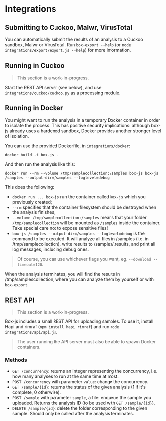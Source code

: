 # Integrations

## Submitting to Cuckoo, Malwr, VirusTotal

You can automatically submit the results of an analysis to a Cuckoo sandbox, Malwr or VirusTotal. Run `box-export --help` (or `node integrations/export/export.js --help`) for more information.

## Running in Cuckoo

>This section is a work-in-progress.

Start the REST API server (see below), and use `integrations/cuckoo/cuckoo.py` as a processing module.

## Running in Docker

You might want to run the analysis in a temporary Docker container in order to isolate the process. This has positive security implications: although box-js already uses a hardened sandbox, Docker provides another stronger level of isolation.

You can use the provided Dockerfile, in `integrations/docker`:

```
docker build -t box-js .
```

And then run the analysis like this:

```
docker run --rm --volume /tmp/samplecollection:/samples box-js box-js /samples --output-dir=/samples --loglevel=debug
```

This does the following:

 * `docker run ... box-js` run the container called `box-js` which you previously created;
 * `--rm` specifies that the container filesystem should be destroyed when the analysis finishes;
 * `--volume /tmp/samplecollection:/samples` means that your folder `/tmp/samplecollection` will be mounted as `/samples` inside the container. Take special care not to expose sensitive files!
 * `box-js /samples --output-dir=/samples --loglevel=debug` is the command to be executed. It will analyze all files in /samples (i.e. in /tmp/samplecollection), write results to /samples/<filename>.results, and print all log messages, including debug ones.

>Of course, you can use whichever flags you want, eg. `--download --timeout=120`.

When the analysis terminates, you will find the results in /tmp/samplescollection, where you can analyze them by yourself or with `box-export`.

## REST API

>This section is a work-in-progress.

Box-js includes a small REST API for uploading samples. To use it, install Hapi and rimraf (`npm install hapi rimraf`) and run `node integrations/api/api.js`.

>The user running the API server must also be able to spawn Docker containers.

### Methods

 * `GET /concurrency`: returns an integer representing the concurrency, i.e. how many analyses to run at the same time at most.
 * `POST /concurrency` with parameter `value`: change the concurrency.
 * `GET /sample/{id}`: returns the status of the given analysis (1 if it's complete, 0 otherwise).
 * `POST /sample` with parameter `sample`, a file: enqueue the sample you uploaded. Returns the analysis ID (to be used with `GET /sample/{id}`).
 * `DELETE /sample/{id}`: delete the folder corresponding to the given sample. Should only be called after the analysis terminates.